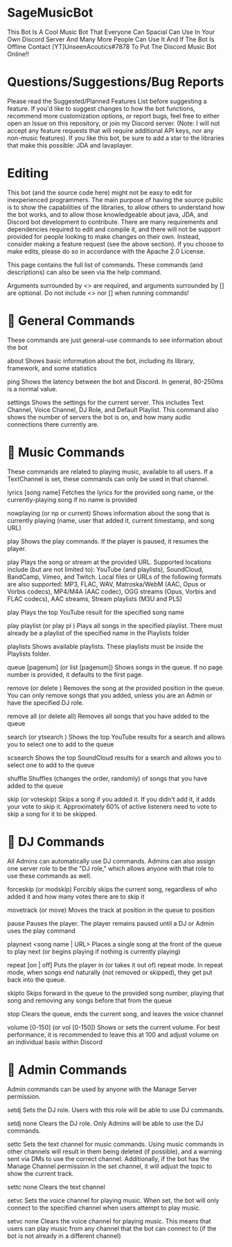# SageMusicBot
This Bot Is A Cool Music Bot That Everyone Can Spacial Can Use In Your Own Discord Server And Many More People Can Use It And If The Bot Is Offline Contact [YT]UnseenAcoutics#7878 To Put The Discord Music Bot Online!!

# Questions/Suggestions/Bug Reports
Please read the Suggested/Planned Features List before suggesting a feature. If you'd like to suggest changes to how the bot functions, recommend more customization options, or report bugs, feel free to either open an Issue on this repository, or join my Discord server. (Note: I will not accept any feature requests that will require additional API keys, nor any non-music features). If you like this bot, be sure to add a star to the libraries that make this possible: JDA and lavaplayer.

# Editing
This bot (and the source code here) might not be easy to edit for inexperienced programmers. The main purpose of having the source public is to show the capabilities of the libraries, to allow others to understand how the bot works, and to allow those knowledgeable about java, JDA, and Discord bot development to contribute. There are many requirements and dependencies required to edit and compile it, and there will not be support provided for people looking to make changes on their own. Instead, consider making a feature request (see the above section). If you choose to make edits, please do so in accordance with the Apache 2.0 License.

This page contains the full list of commands. These commands (and descriptions) can also be seen via the help command.

Arguments surrounded by <> are required, and arguments surrounded by [] are optional. Do not include <> nor [] when running commands!

# 📜 General Commands
These commands are just general-use commands to see information about the bot

about
Shows basic information about the bot, including its library, framework, and some statistics

ping
Shows the latency between the bot and Discord. In general, 80-250ms is a normal value.

settings
Shows the settings for the current server. This includes Text Channel, Voice Channel, DJ Role, and Default Playlist. This command also shows the number of servers the bot is on, and how many audio connections there currently are.

# 📜 Music Commands
These commands are related to playing music, available to all users. If a TextChannel is set, these commands can only be used in that channel.

lyrics [song name]
Fetches the lyrics for the provided song name, or the currently-playing song if no name is provided

nowplaying (or np or current)
Shows information about the song that is currently playing (name, user that added it, current timestamp, and song URL)

play
Shows the play commands. If the player is paused, it resumes the player.

play <URL>
Plays the song or stream at the provided URL. Supported locations include (but are not limited to): YouTube (and playlists), SoundCloud, BandCamp, Vimeo, and Twitch. Local files or URLs of the following formats are also supported: MP3, FLAC, WAV, Matroska/WebM (AAC, Opus or Vorbis codecs), MP4/M4A (AAC codec), OGG streams (Opus, Vorbis and FLAC codecs), AAC streams, Stream playlists (M3U and PLS)

play <song name>
Plays the top YouTube result for the specified song name

play playlist <playlistname> (or play pl <playlistname>)
Plays all songs in the specified playlist. There must already be a playlist of the specified name in the Playlists folder

playlists
Shows available playlists. These playlists must be inside the Playlists folder.

queue [pagenum] (or list [pagenum])
Shows songs in the queue. If no page number is provided, it defaults to the first page.

remove <songnum> (or delete <songnum>)
Removes the song at the provided position in the queue. You can only remove songs that you added, unless you are an Admin or have the specified DJ role.

remove all (or delete all)
Removes all songs that you have added to the queue

search <query> (or ytsearch <query>)
Shows the top YouTube results for a search and allows you to select one to add to the queue

scsearch <query>
Shows the top SoundCloud results for a search and allows you to select one to add to the queue

shuffle
Shuffles (changes the order, randomly) of songs that you have added to the queue

skip (or voteskip)
Skips a song if you added it. If you didn't add it, it adds your vote to skip it. Approximately 60% of active listeners need to vote to skip a song for it to be skipped.

# 📜 DJ Commands
All Admins can automatically use DJ commands. Admins can also assign one server role to be the "DJ role," which allows anyone with that role to use these commands as well.

forceskip (or modskip)
Forcibly skips the current song, regardless of who added it and how many votes there are to skip it

movetrack <from> <to> (or move)
Moves the track at position in the queue to position

pause
Pauses the player. The player remains paused until a DJ or Admin uses the play command

playnext <song name | URL>
Places a single song at the front of the queue to play next (or begins playing if nothing is currently playing)

repeat [on | off]
Puts the player in (or takes it out of) repeat mode. In repeat mode, when songs end naturally (not removed or skipped), they get put back into the queue.

skipto <position>
Skips forward in the queue to the provided song number, playing that song and removing any songs before that from the queue

stop
Clears the queue, ends the current song, and leaves the voice channel

volume [0-150] (or vol [0-150])
Shows or sets the current volume. For best performance, it is recommended to leave this at 100 and adjust volume on an individual basis within Discord

# 📜 Admin Commands
Admin commands can be used by anyone with the Manage Server permission.

setdj <rolename>
Sets the DJ role. Users with this role will be able to use DJ commands.

setdj none
Clears the DJ role. Only Admins will be able to use the DJ commands.

settc <channel>
Sets the text channel for music commands. Using music commands in other channels will result in them being deleted (if possible), and a warning sent via DMs to use the correct channel. Additionally, if the bot has the Manage Channel permission in the set channel, it will adjust the topic to show the current track.

settc none
Clears the text channel

setvc <channel>
Sets the voice channel for playing music. When set, the bot will only connect to the specified channel when users attempt to play music.

setvc none
Clears the voice channel for playing music. This means that users can play music from any channel that the bot can connect to (if the bot is not already in a different channel)
